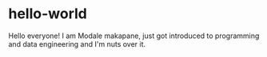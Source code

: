 # hello-world

Hello everyone!
I am Modale makapane, just got introduced to programming and data engineering and I'm nuts over it.
